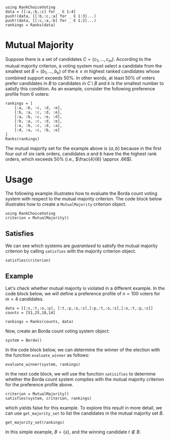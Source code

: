 ```@setup mutual_majority
using RankChoiceVoting
data = [[:a,:b,:c] for _ ∈ 1:4]
push!(data, [[:b,:c,:a] for _ ∈ 1:3]...)
push!(data, [[:c,:a,:b] for _ ∈ 1:2]...)
rankings = Ranks(data)
```
# Mutual Majority

Suppose there is a set of candidates $C = \{c_1,\dots, c_m\}$. According to the mutual majority criterion, a voting system must select a candidate from the smallest set $B = \{b_1, \dots, b_k\}$ of the $k \leq m$ highest ranked candidates whose combined support exceeds 50%. In other words, at least 50% of voters prefer candidates in $B$ to candidates in $C \setminus B$ and $k$ is the smallest number to satisfy this condition. As an example, consider the following preference profile from 6 voters:

```@example mutual_majority
rankings = [
    [:a, :b, :c, :d, :e],
    [:b, :a, :c, :d, :e],
    [:a, :b, :c, :e, :d],
    [:b, :a, :c, :d, :e],
    [:e, :b, :c, :d, :a],
    [:d, :a, :c, :b, :e]
]
Ranks(rankings)
```
The mutual majority set for the example above is $\{a,b\}$ because in the first four out of six rank orders, candidates $a$ and $b$ have the the highest rank orders, which exceeds 50% (i.e., $\frac{4}{6} \approx .66$).

# Usage
The following example illustrates how to evaluate the Borda count voting system with respect to the mutual majority criterion. The code block below illustrates how to create a `MutualMajority` criterion object.
```@example mutual_majority
using RankChoiceVoting
criterion = MutualMajority()
```

## Satisfies
We can see which systems are *guaranteed* to satisfy the mutual majority criterion by calling `satisfies` with the majority criterion object. 
```@example mutual_majority
satisfies(criterion)
```

## Example

Let's  check whether mutual majority is violated in a different example. In the code block below, we will define a preference profile of $n=100$ voters for $m=4$ candidates. 

```@example mutual_majority 
data = [[:s,:t,:o,:p], [:t,:p,:o,:s],[:p,:t,:o,:s],[:o,:t,:p,:s]]
counts = [51,25,10,14]

rankings = Ranks(counts, data)
```
Now, create an Borda count voting system object:

```@example mutual_majority 
system = Borda()
```

In the code block below, we can determine the winner of the election with the function `evaluate_winner` as follows:

```@example mutual_majority 
evaluate_winner(system, rankings)
```
In the next code block, we will use the function `satisifies` to determine whether the Borda count system complies with the mutual majority criterion for the preference profile above.
```@example mutual_majority 
criterion = MutualMajority()
satisfies(system, criterion, rankings)
```
which yields false for this example. To explore this result in more detail, we can use `get_majority_set` to list the candidates in the mutual majority set $B$. 

```@example mutual_majority
get_majority_set(rankings)
```
In this simple example, $B = \{s\}$, and the winning candidate $t \notin B$.
